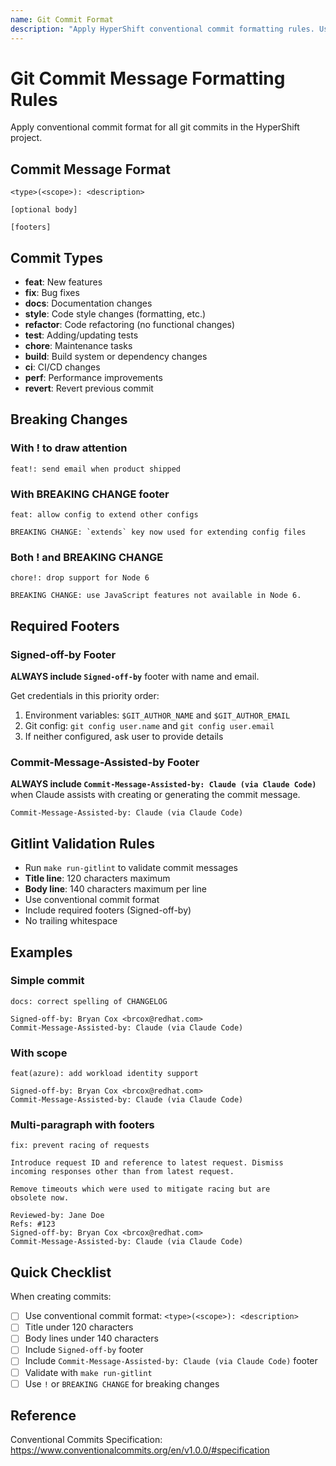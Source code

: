 ```yaml
---
name: Git Commit Format
description: "Apply HyperShift conventional commit formatting rules. Use when generating commit messages or creating commits."
---
```


# Git Commit Message Formatting Rules

Apply conventional commit format for all git commits in the HyperShift project.

## Commit Message Format

```
<type>(<scope>): <description>

[optional body]

[footers]
```

## Commit Types

- **feat**: New features
- **fix**: Bug fixes
- **docs**: Documentation changes
- **style**: Code style changes (formatting, etc.)
- **refactor**: Code refactoring (no functional changes)
- **test**: Adding/updating tests
- **chore**: Maintenance tasks
- **build**: Build system or dependency changes
- **ci**: CI/CD changes
- **perf**: Performance improvements
- **revert**: Revert previous commit

## Breaking Changes

### With ! to draw attention
```
feat!: send email when product shipped
```

### With BREAKING CHANGE footer
```
feat: allow config to extend other configs

BREAKING CHANGE: `extends` key now used for extending config files
```

### Both ! and BREAKING CHANGE
```
chore!: drop support for Node 6

BREAKING CHANGE: use JavaScript features not available in Node 6.
```

## Required Footers

### Signed-off-by Footer

**ALWAYS include `Signed-off-by`** footer with name and email.

Get credentials in this priority order:
1. Environment variables: `$GIT_AUTHOR_NAME` and `$GIT_AUTHOR_EMAIL`
2. Git config: `git config user.name` and `git config user.email`
3. If neither configured, ask user to provide details

### Commit-Message-Assisted-by Footer

**ALWAYS include `Commit-Message-Assisted-by: Claude (via Claude Code)`** when Claude assists with creating or generating the commit message.

```
Commit-Message-Assisted-by: Claude (via Claude Code)
```

## Gitlint Validation Rules

- Run `make run-gitlint` to validate commit messages
- **Title line**: 120 characters maximum
- **Body line**: 140 characters maximum per line
- Use conventional commit format
- Include required footers (Signed-off-by)
- No trailing whitespace

## Examples

### Simple commit
```
docs: correct spelling of CHANGELOG

Signed-off-by: Bryan Cox <brcox@redhat.com>
Commit-Message-Assisted-by: Claude (via Claude Code)
```

### With scope
```
feat(azure): add workload identity support

Signed-off-by: Bryan Cox <brcox@redhat.com>
Commit-Message-Assisted-by: Claude (via Claude Code)
```

### Multi-paragraph with footers
```
fix: prevent racing of requests

Introduce request ID and reference to latest request. Dismiss
incoming responses other than from latest request.

Remove timeouts which were used to mitigate racing but are
obsolete now.

Reviewed-by: Jane Doe
Refs: #123
Signed-off-by: Bryan Cox <brcox@redhat.com>
Commit-Message-Assisted-by: Claude (via Claude Code)
```

## Quick Checklist

When creating commits:
- [ ] Use conventional commit format: `<type>(<scope>): <description>`
- [ ] Title under 120 characters
- [ ] Body lines under 140 characters
- [ ] Include `Signed-off-by` footer
- [ ] Include `Commit-Message-Assisted-by: Claude (via Claude Code)` footer
- [ ] Validate with `make run-gitlint`
- [ ] Use `!` or `BREAKING CHANGE` for breaking changes

## Reference

Conventional Commits Specification: https://www.conventionalcommits.org/en/v1.0.0/#specification
